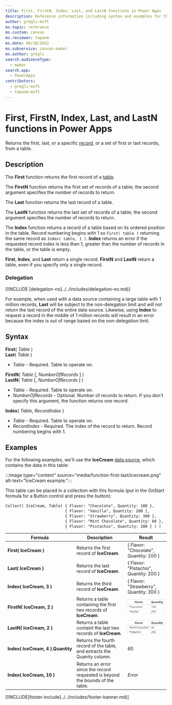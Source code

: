 ```yaml
---
title: First, FirstN, Index, Last, and LastN functions in Power Apps
description: Reference information including syntax and examples for the First, FirstN, Index, Last, and LastN functions in Power Apps.
author: gregli-msft
ms.topic: reference
ms.custom: canvas
ms.reviewer: tapanm
ms.date: 04/18/2022
ms.subservice: canvas-maker
ms.author: gregli
search.audienceType: 
  - maker
search.app: 
  - PowerApps
contributors:
  - gregli-msft
  - tapanm-msft
---
```

# First, FirstN, Index, Last, and LastN functions in Power Apps
Returns the first, last, or a specific [record](/power-apps/maker/canvas-apps/working-with-tables.md#records), or a set of first or last records, from a table.

## Description
The **First** function returns the first record of a [table](/power-apps/maker/canvas-apps/working-with-tables.md).

The **FirstN** function returns the first set of records of a table; the second argument specifies the number of records to return.

The **Last** function returns the last record of a table.

The **LastN** function returns the last set of records of a table; the second argument specifies the number of records to return.

The **Index** function returns a record of a table based on its ordered position in the table.  Record numbering begins with 1 so `First( table )` returning the same record as `Index( table, 1 )`.  **Index** returns an error if the requested record index is less than 1, greater than the number of records in the table, or the table is empty.

**First**, **Index**, and **Last** return a single record.  **FirstN** and **LastN** return a table, even if you specify only a single record.

### Delegation
[!INCLUDE [delegation-no]../../includes/delegation-no.md)]

For example, when used with a data source containing a large table with 1 million records, **Last** will be subject to the non-delegation limit and will not return the last record of the entire data source.  Likewise, using **Index** to request a record in the middle of 1 million records will result in an error because the index is out of range based on the non-delegation limit.

## Syntax
**First**( *Table* )<br>**Last**( *Table* )

* *Table* - Required. Table to operate on.

**FirstN**( *Table* [, *NumberOfRecords* ] )<br>**LastN**( *Table* [, *NumberOfRecords* ] )

* *Table* - Required. Table to operate on.
* *NumberOfRecords* - Optional.  Number of records to return. If you don't specify this argument, the function returns one record.

**Index**( *Table*, *RecordIndex* )

* *Table* - Required. Table to operate on.
* *RecordIndex* - Required. The index of the record to return.  Record numbering begins with 1.

## Examples

For the following examples, we'll use the **IceCream** [data source](/power-apps/maker/canvas-apps/working-with-data-sources.md), which contains the data in this table:

:::image type="content" source="media/function-first-last/icecream.png" alt-text="IceCream example.":::

This table can be placed in a collection with this formula (put in the OnStart formula for a Button control and press the button):

```powerapps-dot
Collect( IceCream, Table( { Flavor: "Chocolate", Quantity: 100 }, 
                          { Flavor: "Vanilla", Quantity: 200 },
                          { Flavor: "Strawberry", Quantity: 300 },
                          { Flavor: "Mint Chocolate", Quantity: 60 },
                          { Flavor: "Pistachio", Quantity: 200 } ) )
```

| Formula | Description | Result |
| --- | --- | --- |
| **First(&nbsp;IceCream&nbsp;)** | Returns the first record of **IceCream**. | { Flavor: "Chocolate", Quantity: 100 } |
| **Last(&nbsp;IceCream&nbsp;)** | Returns the last record of **IceCream**.  | { Flavor: "Pistachio", Quantity: 200 } |
| **Index(&nbsp;IceCream,&nbsp;3&nbsp;)** | Returns the third record of **IceCream**. | { Flavor: "Strawberry", Quantity: 300 } |
| **FirstN(&nbsp;IceCream,&nbsp;2&nbsp;)** | Returns a table containing the first two records of **IceCream**.  | ![Table containing the records for Chocolate and Vanilla](media/function-first-last/icecream-first2.png) |
| **LastN(&nbsp;IceCream,&nbsp;2&nbsp;)** | Returns a table containt the last two records of **IceCream**. | ![Table containing the records for Mint Chocolate and Pistachio](media/function-first-last/icecream-last2.png) |
| **Index(&nbsp;IceCream,&nbsp;4&nbsp;).Quantity** | Returns the fourth record of the table, and extracts the Quanity column. | 60 |
| **Index(&nbsp;IceCream,&nbsp;10&nbsp;)** | Returns an error since the record requested is beyond the bounds of the table. | *Error* |


[!INCLUDE[footer-include]../../includes/footer-banner.md)]
